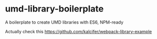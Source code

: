 # umd-library-boilerplate
A boilerplate to create UMD libraries with ES6, NPM-ready 

Actually check this https://github.com/kalcifer/webpack-library-example
